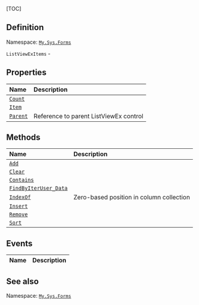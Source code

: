 [TOC]
## Definition
Namespace: [`My.Sys.Forms`](My.Sys.Forms.md)

`ListViewExItems` - 

## Properties
|Name|Description|
| :------------ | :------------ |
|[`Count`]("ListViewExItems.Count.md")||
|[`Item`]("ListViewExItems.Item.md")||
|[`Parent`]("ListViewExItems.Parent.md")|Reference to parent ListViewEx control|

## Methods
|Name|Description|
| :------------ | :------------ |
|[`Add`]("ListViewExItems.Add.md")||
|[`Clear`]("ListViewExItems.Clear.md")||
|[`Contains`]("ListViewExItems.Contains.md")||
|[`FindByIterUser_Data`]("ListViewExItems.FindByIterUser_Data.md")||
|[`IndexOf`]("ListViewExItems.IndexOf.md")|Zero-based position in column collection|
|[`Insert`]("ListViewExItems.Insert.md")||
|[`Remove`]("ListViewExItems.Remove.md")||
|[`Sort`]("ListViewExItems.Sort.md")||
## Events
|Name|Description|
| :------------ | :------------ |
## See also
Namespace: [`My.Sys.Forms`](My.Sys.Forms.md)
